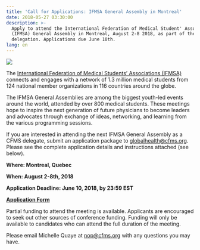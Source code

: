 ```yaml
---
title: 'Call for Applications: IFMSA General Assembly in Montreal'
date: 2018-05-27 03:30:00
description: >-
  Apply to attend the International Federation of Medical Student' Associations
  (IFMSA) General Assembly in Montreal, August 2-8 2018, as part of the CFMS
  delegation. Applications due June 10th.
lang: en
---
```


![](/uploads/ifmsa-callfordelegates.png)

The [International Federation of Medical Students’ Associations (IFMSA)](https://ifmsa.org/) connects and engages with a network of 1.3 million medical students from 124 national member organizations in 116 countries around the globe.

The IFMSA General Assemblies are among the biggest youth-led events around the world, attended by over 800 medical students. These meetings hope to inspire the next generation of future physicians to become leaders and advocates through exchange of ideas, networking, and learning from the various programming sessions.

If you are interested in attending the next IFMSA General Assembly as a CFMS delegate, submit an application package to [globalhealth@cfms.org](mailto:globalhealth@cfms.org). Please see the complete application details and instructions attached (see below).

**Where: Montreal, Quebec**

**When: August 2-8th, 2018**

**Application Deadline: June 10, 2018, by 23:59 EST**

[**Application Form**](https://goo.gl/forms/J3y7ZwSE2NJ3GiQm2)

Partial funding to attend the meeting is available. Applicants are encouraged to seek out other sources of conference funding. Funding will only be available to candidates who can attend the full duration of the meeting.

Please email Michelle Quaye at [nop@cfms.org](mailto:nop@cfms.org) with any questions you may have.
